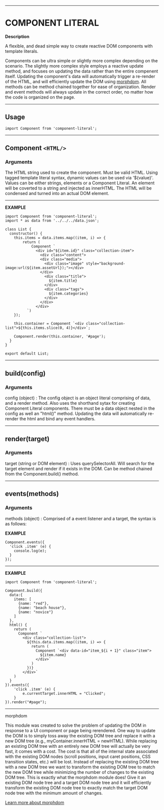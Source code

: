 ******************************************** 
# COMPONENT LITERAL

**Description**

A flexible, and dead simple way to create reactive DOM components with template literals.

Components can be ultra simple or slightly more complex depending on the scenario. The slightly more complex style employs a reactive update method, and focuses on updating the data rather than the entire compenent itself. Updating the component's data will automatically trigger a re-render of the HTML, and will efficiently update the DOM using [morphdom](https://github.com/patrick-steele-idem/morphdom). All methods can be method chained together for ease of organization. Render and event methods will always update in the correct order, no matter how the code is organized on the page.

********************************************

## Usage

    import Component from 'component-literal';
    

********************************************

## Component `<HTML/>`

### Arguments

The HTML string used to create the component. Must be valid HTML. Using tagged template literal syntax, dynamic values can be used via '${value}'. Values can be either strings, elements or a Component Literal. An element will be coverted to a string and injected as innerHTML. The HTML will be condensed and turned into an actual DOM element.

********************************************

**EXAMPLE**

    import Component from 'component-literal';
    import * as data from '../../../data.json';
  
    class List {
      constructor() {
        this.items = data.items.map((item, i) => {
            return (
                Component `
                  <div id="${item.id}" class="collection-item">
                    <div class="content">
                    <div class="media">
                      <div class="image" style="background-image:url(${item.assetUrl});"></div>
                    </div>
                      <div class="title">
                        ${item.title}
                      </div>
                      <div class="tags">
                        ${item.categories}
                      </div>
                    </div>
                  </div>
              `)
        });

        this.container = Component `<div class="collection-list">${this.items.slice(0, 4)}</div>`;
        
        Component.render(this.container, '#page');
      }
    }

    export default List;

********************************************

## build(config)

### Arguments

config (object) :
The config object is an object literal comprising of data, and a render method. Also uses the shorthand sytax for creating Component Literal components. There must be a data object nested in the config as well an "html()" method. Updating the data will automatically re-render the html and bind any event handlers.

********************************************

## render(target)

### Arguments

target (string or DOM element) :
Uses querySelectorAll. Will search for the target element and render if it exists in the DOM. Can be method chained from the Component.build() method.

********************************************

## events(methods)

### Arguments

methods (object) :
Comprised of a event listener and a target, the syntax is as follows:

**EXAMPLE**
  
    Component.events({
      'click .item' (e) {
        console.log(e);
      }
    });

********************************************

**EXAMPLE**

    import Component from 'component-literal';
    
    Component.build({
      data:{
        items: [
          {name: "red"}, 
          {name: "beach house"}, 
          {name: "novice"}
        ]
      },
      html() {
        return (
          Component `
            <div class="collection-list">
              ${this.data.items.map((item, i) => {
                return (
                  Component `<div data-id="item_${i + 1}" class="item">
                    ${item.name}
                  </div>`
                )
              })}
            </div>`
        )
      }
    }).events({
        'click .item' (e) {
            e.currentTarget.innerHTML = "Clicked";
        }
    }).render("#page");


********************************************
morphdom

This module was created to solve the problem of updating the DOM in response to a UI component or page being rerendered. One way to update the DOM is to simply toss away the existing DOM tree and replace it with a new DOM tree (e.g., myContainer.innerHTML = newHTML). While replacing an existing DOM tree with an entirely new DOM tree will actually be very fast, it comes with a cost. The cost is that all of the internal state associated with the existing DOM nodes (scroll positions, input caret positions, CSS transition states, etc.) will be lost. Instead of replacing the existing DOM tree with a new DOM tree we want to transform the existing DOM tree to match the new DOM tree while minimizing the number of changes to the existing DOM tree. This is exactly what the morphdom module does! Give it an existing DOM node tree and a target DOM node tree and it will efficiently transform the existing DOM node tree to exactly match the target DOM node tree with the minimum amount of changes.

[Learn more about morphdom](https://github.com/patrick-steele-idem/morphdom)